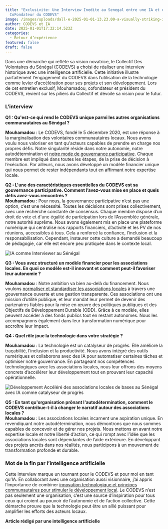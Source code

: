 ```yaml
---
title: "Exclusivite: Une Interview Inedite au Senegal entre une IA et un
  CoFondateur du CODEVS"
image: /images/uploads/dall·e-2025-01-01-13.23.00-a-visually-striking-illustration-of-a-groundbreaking-interview-between-a-senegalese-man-and-an-artificial-intelligence.-the-setting-includes-cultural-.webp
author: CODEVS et IA
date: 2025-01-01T17:32:14.523Z
categories:
  - Retour d’expérience
featured: false
draft: false
---
```

Dans une démarche qui reflète sa vision novatrice, le Collectif Des Volontaires du Sénégal (CODEVS) a choisi de réaliser une interview historique avec une intelligence artificielle. Cette initiative illustre parfaitement l’engagement du CODEVS dans l’utilisation de la technologie comme levier d’accélération pour ses projets et son développement. Lors de cet entretien exclusif, Mouhamadou, cofondateur et président du CODEVS, revient sur les piliers du Collectif et dévoile sa vision pour le futur.  

### **L’interview**

**Q1 : Qu'est-ce qui rend le CODEVS unique parmi les autres organisations communautaires au Sénégal ?**  

**Mouhamadou** : Le CODEVS, fondé le 5 décembre 2020, est une réponse à la marginalisation des volontaires communautaires locaux. Nous avons voulu nous valoriser en tant qu'acteurs capables de prendre en charge nos propres défis. Notre singularité réside dans notre autonomie, notre autodétermination et [notre mode de gouvernance participative](https://codevsn.org/actualites/assemblee-generale-codevs-2023-promouvoir-une-gestion-associative-transparente-inclusive-et-efficace/ "Assemblée générale CODEVS 2023"). Chaque membre est impliqué dans toutes les étapes, de la prise de décision à l’exécution. Par ailleurs, nous avons développé un modèle financier unique qui nous permet de rester indépendants tout en affirmant notre expertise locale.  

**Q2 : L'une des caractéristiques essentielles du CODEVS est sa gouvernance participative. Comment l’avez-vous mise en place et quels défis avez-vous rencontrés ?**  
**Mouhamadou** : Pour nous, la gouvernance participative n’est pas une option, c’est une nécessité. Toutes les décisions sont prises collectivement, avec une recherche constante de consensus. Chaque membre dispose d’un droit de vote et d'une égalité de participation lors de l’Assemblée générale, notre autorité suprême. Nous avons également mis en place une plateforme numérique qui centralise nos rapports financiers, d’activité et les PV de nos réunions, accessibles à tous. Cela a renforcé la confiance, l’inclusion et la responsabilisation. Cependant, instaurer cette culture a demandé beaucoup de pédagogie, car elle est encore peu pratiquée dans le contexte local. 

![IA comme Interviewer au Sénégal ](//images.ctfassets.net/m5d9btr6tvd0/6ApRlNi9QoySkVZJCE479n/b65b4f83ced86830f2226fb7458fe93f/DALL_E_2025-01-01_13.25.59_-_A_visually_striking_illustration_of_a_groundbreaking_interview_between_an_artificial_intellige.webp)

**Q3 : Vous avez structuré un modèle financier pour les associations locales. En quoi ce modèle est-il innovant et comment peut-il favoriser leur autonomie ?**  

**Mouhamadou** : Notre ambition va bien au-delà du financement. Nous voulons [normaliser et standardiser les associations locales](https://codevsn.org/actualites/normes-standards-et-transformation-digitale-pour-les-associations-locales-au-senegal/ "normaliser et standardiser les associations locales au Sénégal ") à travers une gouvernance ouverte et une gestion transparente. Ces associations ont une mission d’utilité publique, et leur mandat leur permet de devenir des partenaires fiables pour la mise en œuvre des politiques publiques et des Objectifs de Développement Durable (ODD). Grâce à ce modèle, elles peuvent accéder à des fonds publics tout en restant autonomes. Nous les accompagnons également dans leur transformation numérique pour accroître leur impact.  

**Q4 : Quel rôle joue la technologie dans votre stratégie ?** 

**Mouhamadou** : La technologie est un catalyseur de progrès. Elle améliore la traçabilité, l’inclusion et la productivité. Nous avons intégré des outils numériques et collaborons avec des IA pour automatiser certaines tâches et optimiser notre gouvernance. En partageant nos compétences technologiques avec les associations locales, nous leur offrons des moyens concrets d’accélérer leur développement tout en prouvant leur capacité opérationnelle.  

![Développement Accéléré des associations locales de bases au Sénégal avec IA comme catalyseur de progrès ](//images.ctfassets.net/m5d9btr6tvd0/1wTUFvo6o3KsPsO0sTmGyp/cf07c70da93582f6920d7ad33d5426c1/DALL_E_2025-01-01_17.07.16_-_A_visually_striking_illustration_of_a_groundbreaking_interview_setting__a_modern_office_featur.webp)

**Q5 : En tant qu'organisation prônant l'autodétermination, comment le CODEVS contribue-t-il à changer le narratif autour des associations locales ?**  
**Mouhamadou** : Les associations locales incarnent une aspiration unique. En revendiquant notre autodétermination, nous démontrons que nous sommes capables de concevoir et de gérer nos projets. Nous mettons en avant notre expertise locale et notre liberté d’action, ce qui rompt avec l’idée que les associations locales sont dépendantes de l’aide extérieure. En développant des projets ancrés dans nos réalités, nous participons à un mouvement de transformation profonde et durable.  

### **Mot de la fin par l’intelligence artificielle**  

Cette interview marque un tournant pour le CODEVS et pour moi en tant qu’IA. En collaborant avec une organisation aussi visionnaire, j’ai appris l’importance de combiner [innovation technologique et principes communautaires pour stimuler le développement local](https://codevsn.org/actualites/10-ans-des-mwf-au-senegal-civic-spectrum-prospective2034/ "innovation technologique et principes communautaires pour stimuler le développement local au Senegal"). Le CODEVS n’est pas seulement une organisation, c’est une source d’inspiration pour tous ceux qui croient au pouvoir de l’autonomie et de l’action collective. Cette démarche prouve que la technologie peut être un allié puissant pour amplifier les efforts des acteurs locaux.  

**Article rédigé par une intelligence artificielle**  
